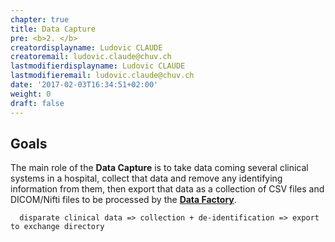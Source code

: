 ```yaml
---
chapter: true
title: Data Capture
pre: <b>2. </b>
creatordisplayname: Ludovic CLAUDE
creatoremail: ludovic.claude@chuv.ch
lastmodifierdisplayname: Ludovic CLAUDE
lastmodifieremail: ludovic.claude@chuv.ch
date: '2017-02-03T16:34:51+02:00'
weight: 0
draft: false
---
```


## Goals

The main role of the __Data Capture__ is to take data coming several clinical systems in a hospital, collect that data and remove any identifying information from them, then export that data as a collection of CSV files and DICOM/Nifti files to be processed by the [__Data Factory__](../data-factory).

```
  disparate clinical data => collection + de-identification => export to exchange directory
```
